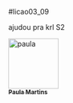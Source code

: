#licao03_09

ajudou pra krl S2

<a href="https://github.com/Morinian">
        <img src="https://avatars.githubusercontent.com/u/83657190?s=400&u=d76fdf249c87f16ad8ebd8bde4b5245fdc773e4c&v=4" width="100px;" alt="paula"/><br>
        <sub>
           <b>Paula Martins</b>
        </sub>
      </a>
